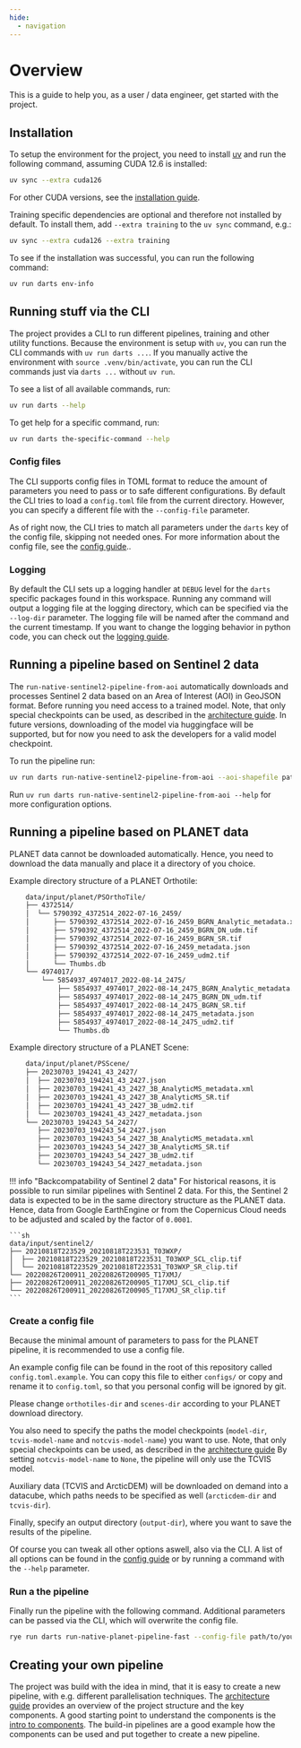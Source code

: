 ```yaml
---
hide:
  - navigation
---
```


# Overview

This is a guide to help you, as a user / data engineer, get started with the project.

## Installation

To setup the environment for the project, you need to install [uv](https://docs.astral.sh/uv/) and run the following command, assuming CUDA 12.6 is installed:

```sh
uv sync --extra cuda126
```

For other CUDA versions, see the [installation guide](guides/installation.md).

Training specific dependencies are optional and therefore not installed by default.
To install them, add `--extra training` to the `uv sync` command, e.g.:

```sh
uv sync --extra cuda126 --extra training
```

To see if the installation was successful, you can run the following command:

```sh
uv run darts env-info
```

## Running stuff via the CLI

The project provides a CLI to run different pipelines, training and other utility functions.
Because the environment is setup with `uv`, you can run the CLI commands with `uv run darts ...`.
If you manually active the environment with `source .venv/bin/activate`, you can run the CLI commands just via `darts ...` without `uv run`.

To see a list of all available commands, run:

```sh
uv run darts --help
```

To get help for a specific command, run:

```sh
uv run darts the-specific-command --help
```

### Config files

The CLI supports config files in TOML format to reduce the amount of parameters you need to pass or to safe different configurations.
By default the CLI tries to load a `config.toml` file from the current directory.
However, you can specify a different file with the `--config-file` parameter.

As of right now, the CLI tries to match all parameters under the `darts` key of the config file, skipping not needed ones.
For more information about the config file,  see the [config guide](guides/config.md)..

### Logging

By default the CLI sets up a logging handler at `DEBUG` level for the `darts` specific packages found in this workspace.
Running any command will output a logging file at the logging directory, which can be specified via the `--log-dir` parameter.
The logging file will be named after the command and the current timestamp.
If you want to change the logging behavior in python code, you can check out the [logging guide](guides/logging.md).

## Running a pipeline based on Sentinel 2 data

The `run-native-sentinel2-pipeline-from-aoi` automatically downloads and processes Sentinel 2 data based on an Area of Interest (AOI) in GeoJSON format.
Before running you need access to a trained model.
Note, that only special checkpoints can be used, as described in the [architecture guide](dev/arch.md).
In future versions, downloading of the model via huggingface will be supported, but for now you need to ask the developers for a valid model checkpoint.

To run the pipeline run:

```sh
uv run darts run-native-sentinel2-pipeline-from-aoi --aoi-shapefile path/to/your/aoi.geojson --model-file path/to/your/model/checkpoint --start-date 2024-07 --end-date 2024-09
```

Run `uv run darts run-native-sentinel2-pipeline-from-aoi --help` for more configuration options.

## Running a pipeline based on PLANET data

PLANET data cannot be downloaded automatically.
Hence, you need to download the data manually and place it a directory of you choice.

Example directory structure of a PLANET Orthotile:

```sh
    data/input/planet/PSOrthoTile/
    ├── 4372514/
    │  └── 5790392_4372514_2022-07-16_2459/
    │      ├── 5790392_4372514_2022-07-16_2459_BGRN_Analytic_metadata.xml
    │      ├── 5790392_4372514_2022-07-16_2459_BGRN_DN_udm.tif
    │      ├── 5790392_4372514_2022-07-16_2459_BGRN_SR.tif
    │      ├── 5790392_4372514_2022-07-16_2459_metadata.json
    │      ├── 5790392_4372514_2022-07-16_2459_udm2.tif
    │      └── Thumbs.db
    └── 4974017/
        └── 5854937_4974017_2022-08-14_2475/
            ├── 5854937_4974017_2022-08-14_2475_BGRN_Analytic_metadata.xml
            ├── 5854937_4974017_2022-08-14_2475_BGRN_DN_udm.tif
            ├── 5854937_4974017_2022-08-14_2475_BGRN_SR.tif
            ├── 5854937_4974017_2022-08-14_2475_metadata.json
            ├── 5854937_4974017_2022-08-14_2475_udm2.tif
            └── Thumbs.db
```

Example directory structure of a PLANET Scene:

```sh
    data/input/planet/PSScene/
    ├── 20230703_194241_43_2427/
    │  ├── 20230703_194241_43_2427.json
    │  ├── 20230703_194241_43_2427_3B_AnalyticMS_metadata.xml
    │  ├── 20230703_194241_43_2427_3B_AnalyticMS_SR.tif
    │  ├── 20230703_194241_43_2427_3B_udm2.tif
    │  └── 20230703_194241_43_2427_metadata.json
    └── 20230703_194243_54_2427/
       ├── 20230703_194243_54_2427.json
       ├── 20230703_194243_54_2427_3B_AnalyticMS_metadata.xml
       ├── 20230703_194243_54_2427_3B_AnalyticMS_SR.tif
       ├── 20230703_194243_54_2427_3B_udm2.tif
       └── 20230703_194243_54_2427_metadata.json
```

!!! info "Backcompatability of Sentinel 2 data"
    For historical reasons, it is possible to run similar pipelines with Sentinel 2 data.
    For this, the Sentinel 2 data is expected to be in the same directory structure as the PLANET data.
    Hence, data from Google EarthEngine or from the Copernicus Cloud needs to be adjusted and scaled by the factor of `0.0001`.

    ```sh
    data/input/sentinel2/
    ├── 20210818T223529_20210818T223531_T03WXP/
    │  ├── 20210818T223529_20210818T223531_T03WXP_SCL_clip.tif
    │  └── 20210818T223529_20210818T223531_T03WXP_SR_clip.tif
    └── 20220826T200911_20220826T200905_T17XMJ/
    ├── 20220826T200911_20220826T200905_T17XMJ_SCL_clip.tif
    └── 20220826T200911_20220826T200905_T17XMJ_SR_clip.tif
    ```

### Create a config file

Because the minimal amount of parameters to pass for the PLANET pipeline, it is recommended to use a config file.

An example config file can be found in the root of this repository called `config.toml.example`.
You can copy this file to either `configs/` or copy and rename it to `config.toml`, so that you personal config will be ignored by git.

Please change  `orthotiles-dir` and `scenes-dir` according to your PLANET download directory.

You also need to specify the paths the model checkpoints (`model-dir`, `tcvis-model-name` and `notcvis-model-name`) you want to use.
Note, that only special checkpoints can be used, as described in the [architecture guide](dev/arch.md)
By setting `notcvis-model-name` to `None`, the pipeline will only use the TCVIS model.

Auxiliary data (TCVIS and ArcticDEM) will be downloaded on demand into a datacube, which paths needs to be specified as well (`arcticdem-dir` and `tcvis-dir`).

Finally, specify an output directory (`output-dir`), where you want to save the results of the pipeline.

Of course you can tweak all other options aswell, also via the CLI.
A list of all options can be found in the [config guide](guides/config.md) or by running a command with the `--help` parameter.

### Run a the pipeline

Finally run the pipeline with the following command. Additional parameters can be passed via the CLI, which will overwrite the config file.

```sh
rye run darts run-native-planet-pipeline-fast --config-file path/to/your/config.toml
```

## Creating your own pipeline

The project was build with the idea in mind, that it is easy to create a new pipeline, with e.g. different parallelisation techniques.
The [architecture guide](dev/arch.md) provides an overview of the project structure and the key components.
A good starting point to understand the components is the [intro to components](guides/components.md).
The build-in pipelines are a good example how the components can be used and put together to create a new pipeline.
